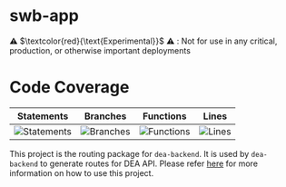 # swb-app

⚠️ $\textcolor{red}{\text{Experimental}}$ ⚠️ : Not for use in any critical, production, or otherwise important deployments

# Code Coverage
| Statements                  | Branches                | Functions                 | Lines             |
| --------------------------- | ----------------------- | ------------------------- | ----------------- |
| ![Statements](https://img.shields.io/badge/statements-52.9%25-red.svg?style=flat) | ![Branches](https://img.shields.io/badge/branches-31.42%25-red.svg?style=flat) | ![Functions](https://img.shields.io/badge/functions-48.38%25-red.svg?style=flat) | ![Lines](https://img.shields.io/badge/lines-51.04%25-red.svg?style=flat) |

This project is the routing package for `dea-backend`. It is used by `dea-backend` to generate routes for DEA API. Please refer  [here](../dea-backend/README.md) for more information on how to use this project.
